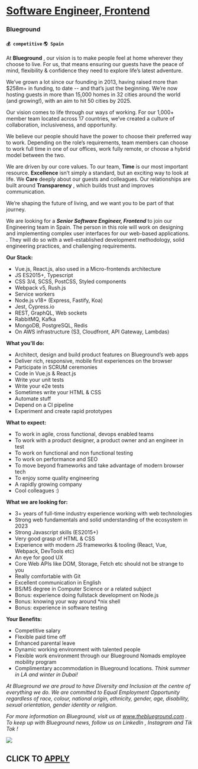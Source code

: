 # [Software Engineer, Frontend](https://www.remotewlb.com/apply/software-engineer-frontend-87711)  
### Blueground  
#### `💰 competitive` `🌎 Spain`  

At **Blueground** , our vision is to make people feel at home wherever they choose to live. For us, that means ensuring our guests have the peace of mind, flexibility & confidence they need to explore life’s latest adventure.

We’ve grown a lot since our founding in 2013, having raised more than $258m+ in funding, to date -- and that’s just the beginning. We’re now hosting guests in more than 15,000 homes in 32 cities around the world (and growing!), with an aim to hit 50 cities by 2025.

Our vision comes to life through our ways of working. For our 1,000+ member team located across 17 countries, we’ve created a culture of collaboration, inclusiveness, and opportunity.

We believe our people should have the power to choose their preferred way to work. Depending on the role’s requirements, team members can choose to work full time in one of our offices, work fully remote, or choose a hybrid model between the two.

We are driven by our core values. To our team, **Time** is our most important resource. **Excellence** isn’t simply a standard, but an exciting way to look at life. We **Care** deeply about our guests and colleagues. Our relationships are built around **Transparency** , which builds trust and improves communication.

We’re shaping the future of living, and we want you to be part of that journey.

We are looking for a **_Senior Software Engineer, Frontend_** to join our Engineering team in Spain. The person in this role will work on designing and implementing complex user interfaces for our web-based applications. . They will do so with a well-established development methodology, solid engineering practices, and challenging requirements.

**Our Stack:**

  * Vue.js, React.js, also used in a Micro-frontends architecture
  * JS ES2015+, Typescript
  * CSS 3/4, SCSS, PostCSS, Styled components
  * Webpack v5, Rush.js
  * Service workers
  * Node.js v18+ (Express, Fastify, Koa)
  * Jest, Cypress.io
  * REST, GraphQL, Web sockets
  * RabbitMQ, Kafka
  * MongoDB, PostgreSQL, Redis
  * On AWS infrastructure (S3, Cloudfront, API Gateway, Lambdas)

**What you'll do:**

  * Architect, design and build product features on Blueground’s web apps
  * Deliver rich, responsive, mobile first experiences on the browser
  * Participate in SCRUM ceremonies
  * Code in Vue.js & React.js
  * Write your unit tests
  * Write your e2e tests
  * Sometimes write your HTML & CSS
  * Automate stuff
  * Depend on a CI pipeline
  * Experiment and create rapid prototypes

**What to expect:**

  * To work in agile, cross functional, devops enabled teams
  * To work with a product designer, a product owner and an engineer in test
  * To work on functional and non functional testing
  * To work on performance and SEO
  * To move beyond frameworks and take advantage of modern browser tech
  * To enjoy some quality engineering
  * A rapidly growing company
  * Cool colleagues :)

**What we are looking for:**

  * 3+ years of full-time industry experience working with web technologies
  * Strong web fundamentals and solid understanding of the ecosystem in 2023
  * Strong Javascript skills (ES2015+)
  * Very good grasp of HTML & CSS
  * Experience with modern JS frameworks & tooling (React, Vue, Webpack, DevTools etc)
  * An eye for good UX
  * Core Web APIs like DOM, Storage, Fetch etc should not be strange to you
  * Really comfortable with Git
  * Excellent communication in English
  * BS/MS degree in Computer Science or a related subject
  * Bonus: experience doing fullstack development on Node.js
  * Bonus: knowing your way around *nix shell
  * Bonus: experience in software testing

**Your Benefits:**

  * Competitive salary
  * Flexible paid time off
  * Enhanced parental leave
  * Dynamic working environment with talented people
  * Flexible work environment through our Blueground Nomads employee mobility program
  * Complimentary accommodation in Blueground locations. _Think summer in LA and winter in Dubai!_

_At Blueground we are proud to have Diversity and Inclusion at the centre of everything we do. We are committed to Equal Employment Opportunity regardless of race, colour, national origin, ethnicity, gender, age, disability, sexual orientation, gender identity or religion._

_For more information on Blueground, visit us at_ _www.theblueground.com_ _. To keep up with Blueground news, follow us on_ _LinkedIn_ _,_ _Instagram_ _and_ _Tik Tok_ _!_

![](https://remotive.com/job/track/1901669/blank.gif?source=public_api)  
## CLICK TO [APPLY](https://www.remotewlb.com/apply/software-engineer-frontend-87711)

